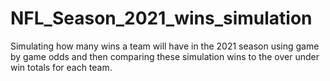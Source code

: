 # NFL_Season_2021_wins_simulation
Simulating how many wins a team will have in the 2021 season using game by game odds and then comparing these simulation wins to the over under win totals for each team.
